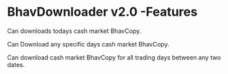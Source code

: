 # BhavDownloader v2.0 -Features

  Can downloads todays cash market BhavCopy.
  
  Can Download any specific days cash market BhavCopy.
  
  Can download cash market BhavCopy for all trading days between any two dates.


